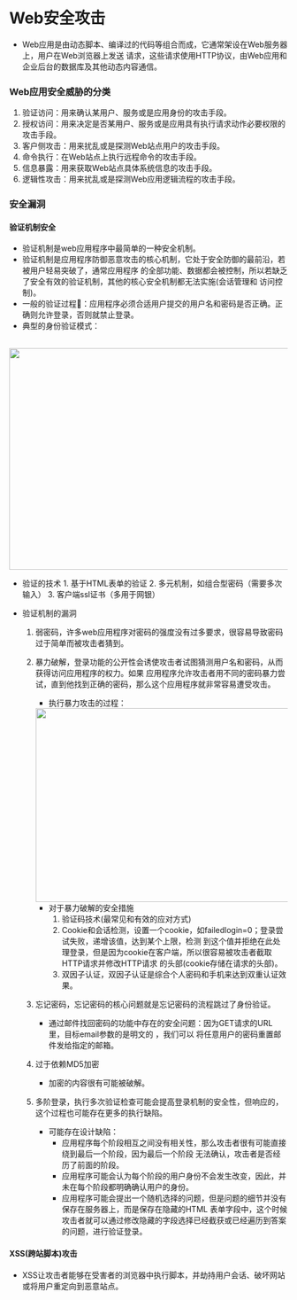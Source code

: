 # Web安全攻击
- Web应用是由动态脚本、编译过的代码等组合而成，它通常架设在Web服务器上，用户在Web浏览器上发送
请求，这些请求使用HTTP协议，由Web应用和企业后台的数据库及其他动态内容通信。

### Web应用安全威胁的分类
1. 验证访问：用来确认某用户、服务或是应用身份的攻击手段。
2. 授权访问：用来决定是否某用户、服务或是应用具有执行请求动作必要权限的攻击手段。
3. 客户侧攻击：用来扰乱或是探测Web站点用户的攻击手段。
4. 命令执行：在Web站点上执行远程命令的攻击手段。
5. 信息暴露：用来获取Web站点具体系统信息的攻击手段。
6. 逻辑性攻击：用来扰乱或是探测Web应用逻辑流程的攻击手段。

### 安全漏洞

#### 验证机制安全
- 验证机制是web应用程序中最简单的一种安全机制。
- 验证机制是应用程序防御恶意攻击的核心机制，它处于安全防御的最前沿，若被用户轻易突破了，通常应用程序
的全部功能、数据都会被控制，所以若缺乏了安全有效的验证机制，其他的核心安全机制都无法实施(会话管理和
访问控制)。
- 一般的验证过程🌰：应用程序必须合适用户提交的用户名和密码是否正确。正确则允许登录，否则就禁止登录。
- 典型的身份验证模式：
<br />
<img src="" alt="" width="600px" height="400px">

   + 验证的技术
    1. 基于HTML表单的验证
    2. 多元机制，如组合型密码（需要多次输入）
    3. 客户端ssl证书（多用于网银）
- 验证机制的漏洞
   1. 弱密码，许多web应用程序对密码的强度没有过多要求，很容易导致密码过于简单而被攻击者猜到。
   2. 暴力破解，登录功能的公开性会诱使攻击者试图猜测用户名和密码，从而获得访问应用程序的权力。如果
应用程序允许攻击者用不同的密码暴力尝试，直到他找到正确的密码，那么这个应用程序就非常容易遭受攻击。
       - 执行暴力攻击的过程：
       <img src="" alt="" width="500px" height="350px">  
      
       - 对于暴力破解的安全措施
          1. 验证码技术(最常见和有效的应对方式)
          2. Cookie和会话检测，设置一个cookie，如failedlogin=0；登录尝试失败，递增该值，达到某个上限，检测
到这个值并拒绝在此处理登录，但是因为cookie在客户端，所以很容易被攻击者截取HTTP请求并修改HTTP请求
的头部(cookie存储在请求的头部)。
          3. 双因子认证，双因子认证是综合个人密码和手机来达到双重认证效果。
   3. 忘记密码，忘记密码的核心问题就是忘记密码的流程跳过了身份验证。 
      - 通过邮件找回密码的功能中存在的安全问题：因为GET请求的URL里，目标email参数的是明文的 ，我们可以
将任意用户的密码重置邮件发给指定的邮箱。
   4. 过于依赖MD5加密
      - 加密的内容很有可能被破解。     
   5. 多阶登录，执行多次验证检查可能会提高登录机制的安全性，但响应的，这个过程也可能存在更多的执行缺陷。
      - 可能存在设计缺陷：
         + 应用程序每个阶段相互之间没有相关性，那么攻击者很有可能直接绕到最后一个阶段，因为最后一个阶段
无法确认，攻击者是否经历了前面的阶段。
         + 应用程序可能会认为每个阶段的用户身份不会发生改变，因此，并未在每个阶段都明确确认用户的身份。
         + 应用程序可能会提出一个随机选择的问题，但是问题的细节并没有保存在服务器上，而是保存在隐藏的HTML
表单字段中，这个时候攻击者就可以通过修改隐藏的字段选择已经截获或已经遍历到答案的问题，进行验证登录。


#### XSS(跨站脚本)攻击
- XSS让攻击者能够在受害者的浏览器中执行脚本，并劫持用户会话、破坏网站或将用户重定向到恶意站点。

